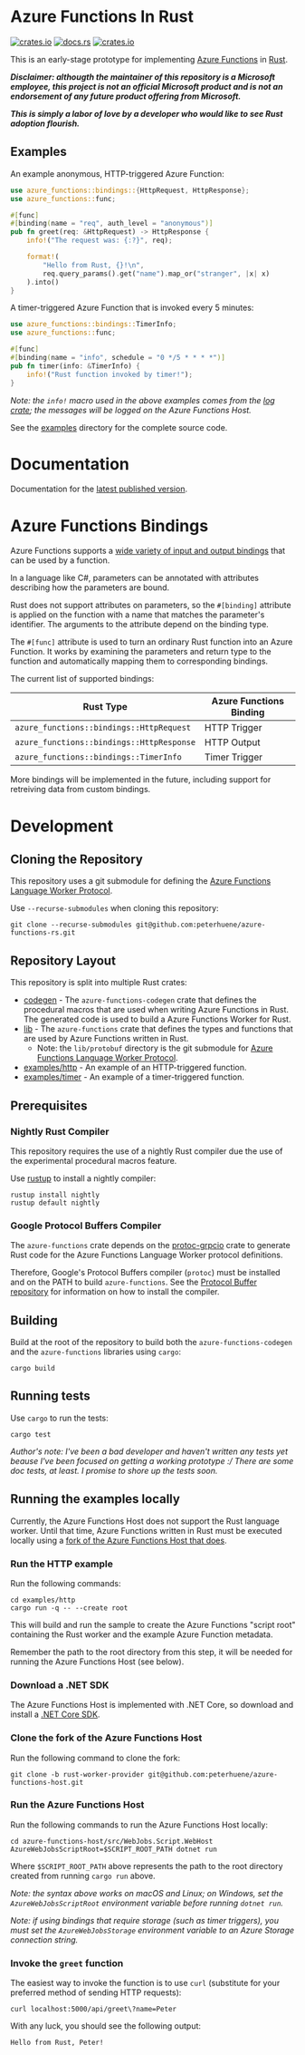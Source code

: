 # Azure Functions In Rust

[![crates.io](https://img.shields.io/crates/v/azure-functions.svg)](https://crates.io/crates/azure-functions)
[![docs.rs](https://docs.rs/azure-functions/badge.svg)](https://docs.rs/azure-functions)
[![crates.io](https://img.shields.io/crates/l/azure-functions.svg)](https://github.com/peterhuene/azure-functions-rs/blob/master/LICENSE)

This is an early-stage prototype for implementing [Azure Functions](https://azure.microsoft.com/en-us/services/functions/)
in [Rust](https://www.rust-lang.org/en-US/).

***Disclaimer: althougth the maintainer of this repository is a Microsoft employee, this project is not an official Microsoft product
and is not an endorsement of any future product offering from Microsoft.***

***This is simply a labor of love by a developer who would like to see Rust adoption flourish.***

## Examples

An example anonymous, HTTP-triggered Azure Function:

```rust
use azure_functions::bindings::{HttpRequest, HttpResponse};
use azure_functions::func;

#[func]
#[binding(name = "req", auth_level = "anonymous")]
pub fn greet(req: &HttpRequest) -> HttpResponse {
    info!("The request was: {:?}", req);

    format!(
        "Hello from Rust, {}!\n",
        req.query_params().get("name").map_or("stranger", |x| x)
    ).into()
}
```

A timer-triggered Azure Function that is invoked every 5 minutes:

```rust
use azure_functions::bindings::TimerInfo;
use azure_functions::func;

#[func]
#[binding(name = "info", schedule = "0 */5 * * * *")]
pub fn timer(info: &TimerInfo) {
    info!("Rust function invoked by timer!");
}
```

_Note: the `info!` macro used in the above examples comes from the [log crate](https://crates.io/crates/log); the messages will be logged on the Azure Functions Host._

See the [examples](https://github.com/peterhuene/azure-functions-rs/tree/master/examples) directory for the complete source code.

# Documentation

Documentation for the [latest published version](https://docs.rs/azure-functions).

# Azure Functions Bindings

Azure Functions supports a [wide variety of input and output bindings](https://docs.microsoft.com/en-us/azure/azure-functions/functions-triggers-bindings) that can be used by a function.

In a language like C#, parameters can be annotated with attributes describing how the parameters are bound.

Rust does not support attributes on parameters, so the `#[binding]` attribute is applied on the function with a name that matches the parameter's identifier.  The arguments to the attribute depend on the binding type.

The `#[func]` attribute is used to turn an ordinary Rust function into an Azure Function.  It works by examining the parameters and return type to the function and automatically mapping them to corresponding bindings.

The current list of supported bindings:

| Rust Type                                 | Azure Functions Binding |
|-------------------------------------------|-------------------------|
| `azure_functions::bindings::HttpRequest`  | HTTP Trigger            |
| `azure_functions::bindings::HttpResponse` | HTTP Output             |
| `azure_functions::bindings::TimerInfo`    | Timer Trigger           |

More bindings will be implemented in the future, including support for retreiving data from custom bindings.

# Development

## Cloning the Repository

This repository uses a git submodule for defining the [Azure Functions Language Worker Protocol](https://github.com/Azure/azure-functions-language-worker-protobuf).

Use `--recurse-submodules` when cloning this repository:

```
git clone --recurse-submodules git@github.com:peterhuene/azure-functions-rs.git
```

## Repository Layout

This repository is split into multiple Rust crates:

* [codegen](https://github.com/peterhuene/azure-functions-rs/tree/master/codegen) - The `azure-functions-codegen` crate that defines the procedural macros that are used when writing Azure Functions in Rust.  The generated code is used to build a Azure Functions Worker for Rust.
* [lib](https://github.com/peterhuene/azure-functions-rs/tree/master/lib) - The `azure-functions` crate that defines the types and functions that are used by Azure Functions written in Rust.
    * Note: the `lib/protobuf` directory is the git submodule for [Azure Functions Language Worker Protocol](https://github.com/Azure/azure-functions-language-worker-protobuf).
* [examples/http](https://github.com/peterhuene/azure-functions-rs/tree/master/examples/http) - An example of an HTTP-triggered function.
* [examples/timer](https://github.com/peterhuene/azure-functions-rs/tree/master/examples/timer) - An example of a timer-triggered function.

## Prerequisites

### Nightly Rust Compiler

This repository requires the use of a nightly Rust compiler due the use of the experimental procedural macros feature.

Use [rustup](https://github.com/rust-lang-nursery/rustup.rs) to install a nightly compiler:

```
rustup install nightly
rustup default nightly
```

### Google Protocol Buffers Compiler

The `azure-functions` crate depends on the [protoc-grpcio](https://github.com/mtp401/protoc-grpcio) crate to generate Rust code for the Azure Functions Language Worker protocol definitions.

Therefore, Google's Protocol Buffers compiler (`protoc`) must be installed and on the PATH to build `azure-functions`.  See the [Protocol Buffer repository](https://github.com/google/protobuf) for information on how to install the compiler.

## Building

Build at the root of the repository to build both the `azure-functions-codegen` and the `azure-functions` libraries using `cargo`:

```
cargo build
```

## Running tests

Use `cargo` to run the tests:

```
cargo test
```

_Author's note: I've been a bad developer and haven't written any tests yet beause I've been focused on getting a working prototype :/  There are some doc tests, at least.  I promise to shore up the tests soon._

## Running the examples locally

Currently, the Azure Functions Host does not support the Rust language worker.  Until that time, Azure Functions written in Rust must be executed locally using a [fork of the Azure Functions Host that does](https://github.com/peterhuene/azure-functions-host/tree/rust-worker-provider).

### Run the HTTP example

Run the following commands:

```
cd examples/http
cargo run -q -- --create root
```

This will build and run the sample to create the Azure Functions "script root" containing the Rust worker and the example Azure Function metadata.

Remember the path to the root directory from this step, it will be needed for running the Azure Functions Host (see below).

### Download a .NET SDK

The Azure Functions Host is implemented with .NET Core, so download and install a [.NET Core SDK](https://www.microsoft.com/net/download).

### Clone the fork of the Azure Functions Host

Run the following command to clone the fork:

```
git clone -b rust-worker-provider git@github.com:peterhuene/azure-functions-host.git
```

### Run the Azure Functions Host

Run the following commands to run the Azure Functions Host locally:

```
cd azure-functions-host/src/WebJobs.Script.WebHost
AzureWebJobsScriptRoot=$SCRIPT_ROOT_PATH dotnet run
```

Where `$SCRIPT_ROOT_PATH` above represents the path to the root directory created from running `cargo run` above.

_Note: the syntax above works on macOS and Linux; on Windows, set the `AzureWebJobsScriptRoot` environment variable before running `dotnet run`._

_Note: if using bindings that require storage (such as timer triggers), you must set the `AzureWebJobsStorage` environment variable to an Azure Storage connection string._

### Invoke the `greet` function

The easiest way to invoke the function is to use `curl` (substitute for your preferred method of sending HTTP requests):

```
curl localhost:5000/api/greet\?name=Peter
```

With any luck, you should see the following output:

```
Hello from Rust, Peter!
```
